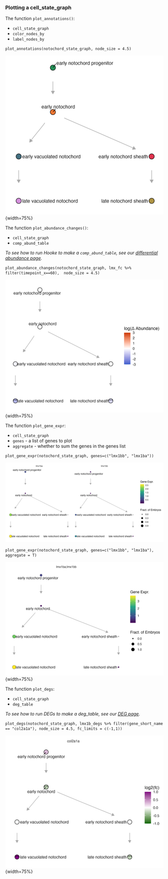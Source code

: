 

### Plotting a cell_state_graph

The function `plot_annotations()`: 

* `cell_state_graph`
* `color_nodes_by`
* `label_nodes_by`

```
plot_annotations(notochord_state_graph, node_size = 4.5)
```

![](assets/notochord_graph.png){width=75%}

The function `plot_abundance_changes()`:

* `cell_state_graph`
* `comp_abund_table`

_To see how to run Hooke to make a `comp_abund_table`, see our [differential abundance page](https://cole-trapnell-lab.github.io/hooke/about/)._


```
plot_abundance_changes(notochord_state_graph, lmx_fc %>% filter(timepoint_x==60),  node_size = 4.5)
```

![](assets/notochord_abundance_lmx1bb.png){width=75%}

The function `plot_gene_expr`: 

* `cell_state_graph`
* `genes` - a list of genes to plot
* `aggregate` - whether to sum the genes in the genes list

```
plot_gene_expr(notochord_state_graph, genes=c("lmx1bb", "lmx1ba")) 
```

![](assets/noto_expr_lmx1bb.png)


```
plot_gene_expr(notochord_state_graph, genes=c("lmx1bb", "lmx1ba"), aggregate = T) 
```
![](assets/noto_expr_lmx1bba.png){width=75%}


The function `plot_degs`: 

* `cell_state_graph`
* `deg_table`

_To see how to run DEGs to make a deg_table, see our [DEG page](https://cole-trapnell-lab.github.io/platt/deg/)._

```
plot_degs(notochord_state_graph, lmx1b_degs %>% filter(gene_short_name == "col2a1a"), node_size = 4.5, fc_limits = c(-1,1))
```

![](assets/notochord_degs_lmx1bb.png){width=75%}





